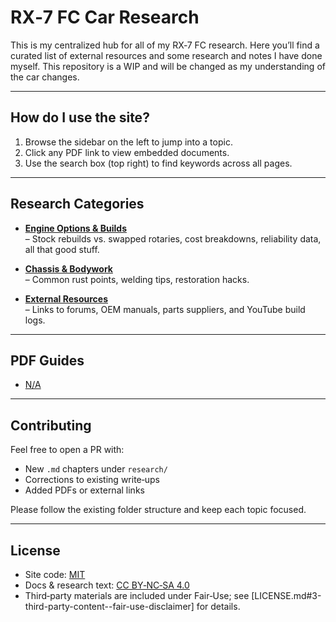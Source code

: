 # RX‑7 FC Car Research

This is my centralized hub for all of my RX‑7 FC research. Here you’ll find a curated list of external resources and some research and notes I have done myself. This repository is a WIP and will be changed as my understanding of the car changes.

---

## How do I use the site?

1. Browse the sidebar on the left to jump into a topic.
2. Click any PDF link to view embedded documents.
3. Use the search box (top right) to find keywords across all pages.

---

## Research Categories

- **[Engine Options & Builds](research/engine.md)**  
  – Stock rebuilds vs. swapped rotaries, cost breakdowns, reliability data, all that good stuff.

- **[Chassis & Bodywork](research/body.md)**  
  – Common rust points, welding tips, restoration hacks.

- **[External Resources](research/resources.md)**  
  – Links to forums, OEM manuals, parts suppliers, and YouTube build logs.

---

## PDF Guides

- [N/A](assets/pdfs/na.pdf)

---

## Contributing

Feel free to open a PR with:

- New `.md` chapters under `research/`  
- Corrections to existing write‑ups  
- Added PDFs or external links

Please follow the existing folder structure and keep each topic focused.

---

## License
- Site code: [MIT](LICENSE.md#1-code--site-scaffolding)  
- Docs & research text: [CC BY‑NC‑SA 4.0](LICENSE.md#2-documentation--written-research)  
- Third‑party materials are included under Fair‑Use; see [LICENSE.md#3-third-party-content--fair-use-disclaimer] for details.